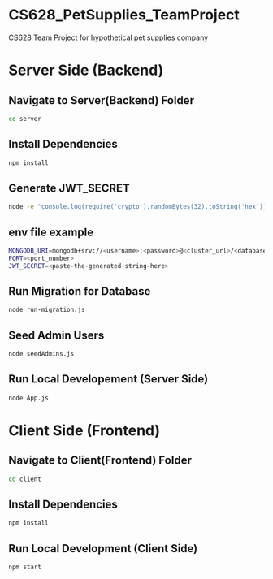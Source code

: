 # CS628_PetSupplies_TeamProject
CS628 Team Project for hypothetical pet supplies company

# Server Side (Backend)

## Navigate to Server(Backend) Folder

```bash
cd server
```

## Install Dependencies

```bash
npm install
```
## Generate JWT_SECRET

```bash
node -e "console.log(require('crypto').randomBytes(32).toString('hex'))"
```

## env file example
```bash
MONGODB_URI=mongodb+srv://<username>:<password>@<cluster_url>/<database_name>?retryWrites=true&w=majority&appName=<DB_Cluster>
PORT=<port_number>
JWT_SECRET=<paste-the-generated-string-here>
```
## Run Migration for Database
```bash
node run-migration.js
```

## Seed Admin Users
```bash
node seedAdmins.js
```

## Run Local Developement (Server Side)

```bash
node App.js
```
# Client Side (Frontend)

## Navigate to Client(Frontend) Folder

```bash
cd client
```

## Install Dependencies

```bash
npm install
```

## Run Local Development (Client Side)

```bash
npm start
```
